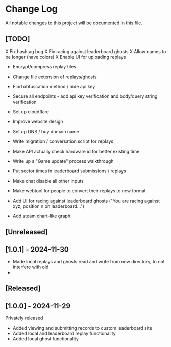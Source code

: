 # Change Log
All notable changes to this project will be documented in this file.

## [TODO]
X Fix hashtag bug
X Fix racing against leaderboard ghosts
X Allow names to be longer (have colors)
X Enable UI for uploading replays
- Encrypt/compress replay files
- Change file extension of replays/ghosts
- Find obfuscation method / hide api key
- Secure all endpoints - add api key verification and body/query string verification
- Set up cloudflare
- Improve website design
- Set up DNS / buy domain name
- Write migration / conversation script for replays
- Make API actually check hardware id for better existing time

- Write up a "Game update" process walkthrough
- Put sector times in leaderboard submissions / replays
- Make chat disable all other inputs
- Make webtool for people to convert their replays to new format

- Add UI for racing against leaderboard ghosts ("You are racing against xyz, position n on leaderboard...")
- Add steam chart-like graph
 
## [Unreleased]
 
## [1.0.1] - 2024-11-30

- Made local replays and ghosts read and write from new directory, to not interfere with old
- 
 

## [Released]
 
## [1.0.0] - 2024-11-29
 
Privately released
- Added viewing and submitting records to custom leaderboard site
- Added local and leaderboard replay functionality
- Added local ghost functionality